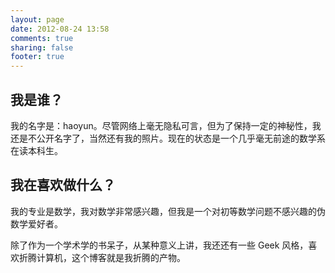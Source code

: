 ```yaml
---
layout: page
date: 2012-08-24 13:58
comments: true
sharing: false
footer: true
---
```


我是谁？
--------

我的名字是：haoyun。尽管网络上毫无隐私可言，但为了保持一定的神秘性，我还是不公开名字了，当然还有我的照片。现在的状态是一个几乎毫无前途的数学系在读本科生。


我在喜欢做什么？
----------------

我的专业是数学，我对数学非常感兴趣，但我是一个对初等数学问题不感兴趣的伪数学爱好者。

除了作为一个学术学的书呆子，从某种意义上讲，我还还有一些 Geek 风格，喜欢折腾计算机，这个博客就是我折腾的产物。
